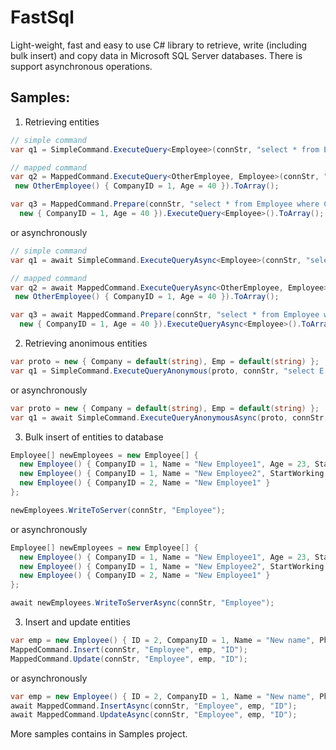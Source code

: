 # FastSql
Light-weight, fast and easy to use C# library to retrieve, write (including bulk insert) and copy data in Microsoft SQL Server databases. There is support asynchronous operations.

## Samples:

1. Retrieving  entities

  ```csharp
  // simple command
  var q1 = SimpleCommand.ExecuteQuery<Employee>(connStr, "select * from Employee where CompanyID = @p0 and Age > @p1", 1, 40).ToArray();

  // mapped command
  var q2 = MappedCommand.ExecuteQuery<OtherEmployee, Employee>(connStr, "select * from Employee where CompanyID = @CompanyID and Age > @Age", 
   new OtherEmployee() { CompanyID = 1, Age = 40 }).ToArray();
  
  var q3 = MappedCommand.Prepare(connStr, "select * from Employee where CompanyID = @CompanyID and Age > @Age", 
    new { CompanyID = 1, Age = 40 }).ExecuteQuery<Employee>().ToArray();
  ```  
  or asynchronously
  ```csharp
  // simple command
  var q1 = await SimpleCommand.ExecuteQueryAsync<Employee>(connStr, "select * from Employee where CompanyID = @p0 and Age > @p1", 1, 40).ToArray();

  // mapped command
  var q2 = await MappedCommand.ExecuteQueryAsync<OtherEmployee, Employee>(connStr, "select * from Employee where CompanyID = @CompanyID and Age > @Age", 
   new OtherEmployee() { CompanyID = 1, Age = 40 }).ToArray();
  
  var q3 = await MappedCommand.Prepare(connStr, "select * from Employee where CompanyID = @CompanyID and Age > @Age", 
    new { CompanyID = 1, Age = 40 }).ExecuteQueryAsync<Employee>().ToArray();
```  

2. Retrieving anonimous entities

  ```csharp
  var proto = new { Company = default(string), Emp = default(string) };
  var q1 = SimpleCommand.ExecuteQueryAnonymous(proto, connStr, "select E.Name as Emp, C.Name as Company from Employee E join Company C on E.CompanyID = C.ID").ToArray();
  ```
  or asynchronously
  ```csharp
  var proto = new { Company = default(string), Emp = default(string) };
  var q1 = await SimpleCommand.ExecuteQueryAnonymousAsync(proto, connStr, "select E.Name as Emp, C.Name as Company from Employee E join Company C on E.CompanyID = C.ID").ToArray();
  ```
  

3. Bulk insert of entities to database

  ```csharp
  Employee[] newEmployees = new Employee[] { 
    new Employee() { CompanyID = 1, Name = "New Employee1", Age = 23, StartWorking = DateTime.UtcNow },
    new Employee() { CompanyID = 1, Name = "New Employee2", StartWorking = DateTime.UtcNow },
    new Employee() { CompanyID = 2, Name = "New Employee1" }
  };
  
  newEmployees.WriteToServer(connStr, "Employee");
  ```
or asynchronously
  ```csharp
  Employee[] newEmployees = new Employee[] { 
    new Employee() { CompanyID = 1, Name = "New Employee1", Age = 23, StartWorking = DateTime.UtcNow },
    new Employee() { CompanyID = 1, Name = "New Employee2", StartWorking = DateTime.UtcNow },
    new Employee() { CompanyID = 2, Name = "New Employee1" }
  };
  
  await newEmployees.WriteToServerAsync(connStr, "Employee");
  ```
  

3. Insert and update entities

  ```csharp
  var emp = new Employee() { ID = 2, CompanyID = 1, Name = "New name", Phone = "111" };
  MappedCommand.Insert(connStr, "Employee", emp, "ID");
  MappedCommand.Update(connStr, "Employee", emp, "ID");
  ```
or asynchronously
  ```csharp
  var emp = new Employee() { ID = 2, CompanyID = 1, Name = "New name", Phone = "111" };
  await MappedCommand.InsertAsync(connStr, "Employee", emp, "ID");
  await MappedCommand.UpdateAsync(connStr, "Employee", emp, "ID");
  ```

More samples contains in Samples project. 


